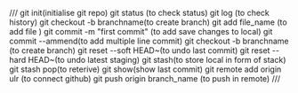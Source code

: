 ///
git init(initialise git repo)
git status (to check status)
git log (to check history)
git checkout -b branchname(to create branch)
git add file_name (to add file )
git  commit -m "first commit" (to add save changes to local)
git commit --ammend(to add multiple line commit)
git checkout -b branchname (to create branch)
git reset --soft HEAD~(to undo last commit)
git reset --hard HEAD~(to undo latest staging)
git stash(to store local in form of stack)
git stash pop(to reterive)
git show(show last commit)
git remote add origin ulr (to connect github)
git push origin branch_name (to push in remote)
///
